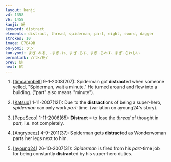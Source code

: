 ```yaml
---
layout: kanji
v4: 1358
v6: 1458
kanji: 紛
keyword: distract
elements: distract, thread, spiderman, part, eight, sword, dagger
strokes: 10
image: E7B49B
on-yomi: フン
kun-yomi: まぎ.れる、-まぎ.れ、まぎ.らす、まぎ.らわす、まぎ.らわしい
permalink: /rtk/紛/
prev: 紡
next: 紹
---
```


1) [<a href="http://kanji.koohii.com/profile/timcampbell">timcampbell</a>] 9-1-2008(207): Spiderman got<strong> distract</strong>ed when someone yelled, &quot;Spiderman, wait a minute.&quot; He turned around and flew into a building. (&quot;part&quot; also means &quot;minute&quot;).

2) [<a href="http://kanji.koohii.com/profile/Katsuo">Katsuo</a>] 1-11-2007(121): Due to the <strong>distract</strong>ions of being a super-hero, <em>spiderman</em> can only work <em>part</em>-time. (variation on ayoung24&#039;s story).

3) [<a href="http://kanji.koohii.com/profile/PepeSeco">PepeSeco</a>] 1-11-2006(65): <strong>Distract</strong> = to lose the <em>thread</em> of thought in <em>part</em>, i.e. not completely.

4) [<a href="http://kanji.koohii.com/profile/Angrybeez">Angrybeez</a>] 4-9-2011(37): Spiderman gets<strong> distract</strong>ed as Wonderwoman parts her legs next to him.

5) [<a href="http://kanji.koohii.com/profile/ayoung24">ayoung24</a>] 26-10-2007(31): <em>Spiderman</em> is fired from his <em>part</em>-time job for being constantly<strong> distract</strong>ed by his super-hero duties.

